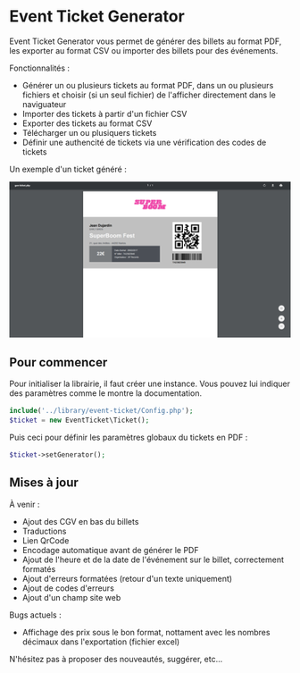 # Event Ticket Generator
Event Ticket Generator vous permet de générer des billets au format PDF, les exporter au format CSV ou importer des billets pour des événements.

Fonctionnalités :
- Générer un ou plusieurs tickets au format PDF, dans un ou plusieurs fichiers et choisir (si un seul fichier) de l'afficher directement dans le naviguateur
- Importer des tickets à partir d'un fichier CSV
- Exporter des tickets au format CSV
- Télécharger un ou plusiquers tickets
- Définir une authencité de tickets via une vérification des codes de tickets

Un exemple d'un ticket généré :

![Billet exemple](assets/img/example.PNG?raw=true)

## Pour commencer
Pour initialiser la librairie, il faut créer une instance. Vous pouvez lui indiquer des paramètres comme le montre la documentation.
```php
include('../library/event-ticket/Config.php');
$ticket = new EventTicket\Ticket();
```
Puis ceci pour définir les paramètres globaux du tickets en PDF :
```php
$ticket->setGenerator();
```

## Mises à jour
À venir :
- Ajout des CGV en bas du billets
- Traductions
- Lien QrCode
- Encodage automatique avant de générer le PDF
- Ajout de l'heure et de la date de l'événement sur le billet, correctement formatés
- Ajout d'erreurs formatées (retour d'un texte uniquement)
- Ajout de codes d'erreurs
- Ajout d'un champ site web

Bugs actuels :
- Affichage des prix sous le bon format, nottament avec les nombres décimaux dans l'exportation (fichier excel)

N'hésitez pas à proposer des nouveautés, suggérer, etc...